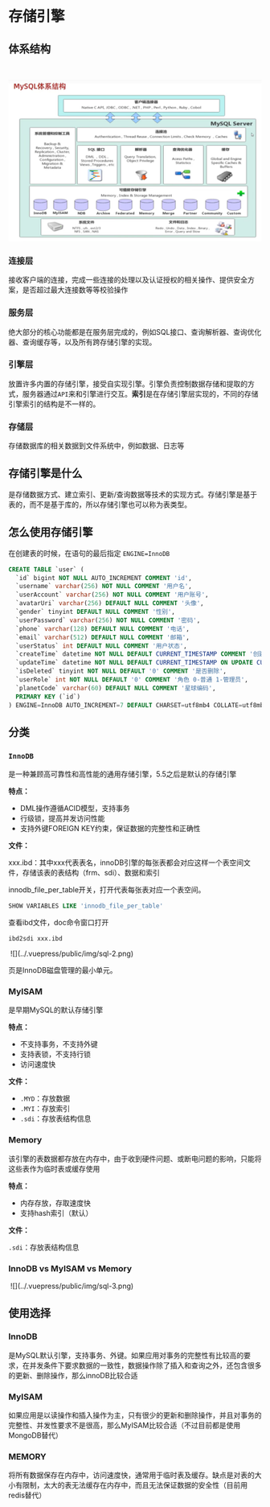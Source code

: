 # 存储引擎

## 体系结构

<img :src="$withBase='/img/sql-1.png'" class="align-center" />

![](../.vuepress/public/img/sql-1.png) 

### 连接层

接收客户端的连接，完成一些连接的处理以及认证授权的相关操作、提供安全方案，是否超过最大连接数等等校验操作

### 服务层

绝大部分的核心功能都是在服务层完成的，例如SQL接口、查询解析器、查询优化器、查询缓存等，以及所有跨存储引擎的实现。

### 引擎层

放置许多内置的存储引擎，接受自实现引擎。引擎负责控制数据存储和提取的方式，服务器通过`API`来和引擎进行交互。**索引**是在存储引擎层实现的，不同的存储引擎索引的结构是不一样的。

### 存储层

存储数据库的相关数据到文件系统中，例如数据、日志等

## 存储引擎是什么

是存储数据方式、建立索引、更新/查询数据等技术的实现方式。存储引擎是基于表的，而不是基于库的，所以存储引擎也可以称为表类型。

## 怎么使用存储引擎

在创建表的时候，在语句的最后指定 `ENGINE=InnoDB`

```sql
CREATE TABLE `user` (
  `id` bigint NOT NULL AUTO_INCREMENT COMMENT 'id',
  `username` varchar(256) NOT NULL COMMENT '用户名',
  `userAccount` varchar(256) NOT NULL COMMENT '用户账号',
  `avatarUri` varchar(256) DEFAULT NULL COMMENT '头像',
  `gender` tinyint DEFAULT NULL COMMENT '性别',
  `userPassword` varchar(256) NOT NULL COMMENT '密码',
  `phone` varchar(128) DEFAULT NULL COMMENT '电话',
  `email` varchar(512) DEFAULT NULL COMMENT '邮箱',
  `userStatus` int DEFAULT NULL COMMENT '用户状态',
  `createTime` datetime NOT NULL DEFAULT CURRENT_TIMESTAMP COMMENT '创建时间',
  `updateTime` datetime NOT NULL DEFAULT CURRENT_TIMESTAMP ON UPDATE CURRENT_TIMESTAMP COMMENT '更新时间',
  `isDeleted` tinyint NOT NULL DEFAULT '0' COMMENT '是否删除',
  `userRole` int NOT NULL DEFAULT '0' COMMENT '角色 0-普通 1-管理员',
  `planetCode` varchar(60) DEFAULT NULL COMMENT '星球编码',
  PRIMARY KEY (`id`)
) ENGINE=InnoDB AUTO_INCREMENT=7 DEFAULT CHARSET=utf8mb4 COLLATE=utf8mb4_0900_ai_ci COMMENT='用户表'
```

## 分类

### `InnoDB`

是一种兼顾高可靠性和高性能的通用存储引擎，5.5之后是默认的存储引擎

**特点：**

- DML操作遵循ACID模型，支持事务
- 行级锁，提高并发访问性能
- 支持外键FOREIGN KEY约束，保证数据的完整性和正确性

**文件：**

xxx.ibd：其中xxx代表表名，innoDB引擎的每张表都会对应这样一个表空间文件，存储该表的表结构（frm、sdi）、数据和索引

innodb_file_per_table开关，打开代表每张表对应一个表空间。

```sql
SHOW VARIABLES LIKE 'innodb_file_per_table'
```

查看ibd文件，doc命令窗口打开

```shell
ibd2sdi xxx.ibd
```

<img :src="$withBase='/img/sql-2.png'" class="align-center" />
![](../.vuepress/public/img/sql-2.png) 

页是InnoDB磁盘管理的最小单元。

### MyISAM

是早期MySQL的默认存储引擎

**特点：**

- 不支持事务，不支持外键
- 支持表锁，不支持行锁
- 访问速度快

**文件：**

- `.MYD`：存放数据
- `.MYI`：存放索引
- `.sdi`：存放表结构信息

### Memory

该引擎的表数据都存放在内存中，由于收到硬件问题、或断电问题的影响，只能将这些表作为临时表或缓存使用

**特点：** 

- 内存存放，存取速度快
- 支持hash索引（默认）

**文件：**

`.sdi`：存放表结构信息

### InnoDB vs MyISAM vs Memory

<img :src="$withBase='/img/sql-3.png'" class="align-center" />
![](../.vuepress/public/img/sql-3.png) 

## 使用选择

### InnoDB

是MySQL默认引擎，支持事务、外键。如果应用对事务的完整性有比较高的要求，在并发条件下要求数据的一致性，数据操作除了插入和查询之外，还包含很多的更新、删除操作，那么innoDB比较合适

### MyISAM

如果应用是以读操作和插入操作为主，只有很少的更新和删除操作，并且对事务的完整性、并发性要求不是很高，那么MyISAM比较合适（不过目前都是使用MongoDB替代）

### MEMORY

将所有数据保存在内存中，访问速度快，通常用于临时表及缓存。缺点是对表的大小有限制，太大的表无法缓存在内存中，而且无法保证数据的安全性（目前用redis替代）